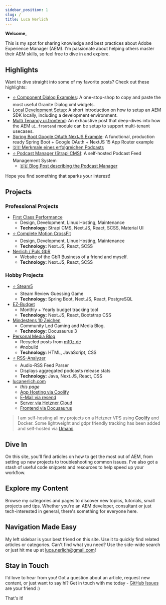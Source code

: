 ```yaml
---
sidebar_position: 1
slug: /
title: Luca Nerlich
---
```


<div class="alert alert--success">
<div><strong>Welcome,</strong></div>
<p>This is my spot for sharing knowledge and best practices about Adobe Experience Manager (AEM). I'm passionate about helping others master their AEM skills, so feel free to dive in and explore.</p>
</div>

**Highlights**
---------

Want to dive straight into some of my favorite posts? Check out these highlights:

* [⭐ Component Dialog Examples](./aem/component-dialogs.mdx): A one-stop-shop to copy and paste the most useful Granite
  Dialog xml widgets.
* [Local Development Setup](./aem/aem-dev-setup.md): A short introduction on how to setup an AEM SDK locally, including
  a development environment.
* [Multi Tenancy ui.frontend](./aem/ui/multi-tenancy-support-ui-frontend.mdx): An exhaustive post that deep-dives into
  how the AEM `ui.frontend` module can be setup to support multi-tenant usecases.
* [Spring Boot Google OAuth NextJS Example](https://github.com/LucaNerlich/spring-boot-google-oauth-nextjs-example): A
  functional, production ready Spring Boot + Google OAuth + NextJS 15 App Router example
* [🇩🇪 Merkmale eines erfolgreichen Podcasts](https://m10z.de/merkmale-eines-erfolgreichen-podcasts)
* [⭐ Podcast Manager (Strapi CMS)](https://github.com/LucaNerlich/podcast-manager): A self-hosted Podcast Feed
  Management System
  * [🇩🇪 Blog Post describing the Podcast Manager](https://m10z.de/podcast-manager-strapi-cms)

Hope you find something that sparks your interest!


**Projects**
-----------

### Professional Projects

* [First Class Performance](https://first-class-performance.com/)
    - Design, Development, Linux Hosting, Maintenance
    - **Technology:** Strapi CMS, Next.JS, React, SCSS, Material UI
* [⭐ Complete Motion CrossFit](https://complete-motion-crossfit.de/)
    - Design, Development, Linux Hosting, Maintenance
    - **Technology:** Next.JS, React, SCSS
* [Nerlich / Puls GbR](https://pnn-it.de/)
    - Website of the GbR Business of a friend and myself.
    - **Technology:** Next.JS, React, SCSS

### Hobby Projects

* [⭐ Steam5](https://steam5.org)
    - Steam Review Guessing Game
    - **Technology:** Spring Boot, Next.JS, React, PostgreSQL
* [EZ-Budget](https://ez-budget.lucanerlich.com)
    - Monthly + Yearly budget tracking tool
    - **Technology:** Next.JS, React, Bootstrap CSS
* [Mindestens 10 Zeichen](https://m10z.de)
    - Community Led Gaming and Media Blog.
    - **Technology:** Docusaurus 3
* [Personal Media Blog](https://gaming.lucanerlich.com)
    - Recycled posts from [m10z.de](https://m10z.de)
    - #nobuild
    - **Technology:** HTML, JavaScript, CSS
* [⭐ RSS-Analyzer](https://rssanalyzer.org)
    - Audio-RSS Feed Parser
    - Displays aggregated podcasts release stats
  - **Technology:** Java, Next.JS, React, CSS
* [lucanerlich.com](https://lucanerlich.com)
    - *this page*
    - [App Hosting via Coolify](https://coolify.io)
    - [E-Mail via resend](https://resend.com)
    - [Server via Hetzner Cloud](https://www.hetzner.com/de/cloud)
    - [Frontend via Docusaurus](https://docusaurus.io)

> I am self-hosting all my projects on a Hetzner VPS using [Coolify](https://coolify.io/) and Docker.
> Some lightweight and gdpr friendly tracking has been added and self-hosted via [Umami](https://umami.is/).

**Dive In**
---------

On this site, you'll find articles on how to get the most out of AEM, from setting up new projects to troubleshooting
common issues. I've also got a stash of useful code snippets and resources to help speed up your workflow.

**Explore my Content**
--------------------

Browse my categories and pages to discover new topics, tutorials, small projects and tips. Whether you're an AEM
developer, consultant or just tech-interested in general, there's something for everyone here.

**Navigation Made Easy**
------------------------

My left sidebar is your best friend on this site. Use it to quickly find related articles or categories. Can't find what
you need? Use the side-wide search or just hit me up at [luca.nerlich@gmail.com](mailto:luca.nerlich@gmail.com)!

**Stay in Touch**
--------------

I'd love to hear from you! Got a question about an article, request new content, or just want to say hi? Get in touch
with me today - [GitHub Issues](https://github.com/LucaNerlich/lucanerlich.com/issues) are your friend :)

That's it!
